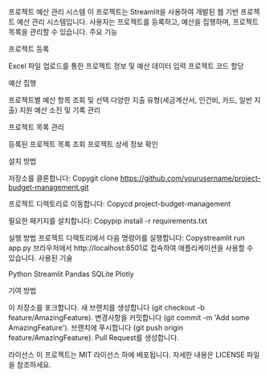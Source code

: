 프로젝트 예산 관리 시스템
이 프로젝트는 Streamlit을 사용하여 개발된 웹 기반 프로젝트 예산 관리 시스템입니다. 사용자는 프로젝트를 등록하고, 예산을 집행하며, 프로젝트 목록을 관리할 수 있습니다.
주요 기능

프로젝트 등록

Excel 파일 업로드를 통한 프로젝트 정보 및 예산 데이터 입력
프로젝트 코드 할당


예산 집행

프로젝트별 예산 항목 조회 및 선택
다양한 지출 유형(세금계산서, 인건비, 카드, 일반 지출) 지원
예산 소진 및 기록 관리


프로젝트 목록 관리

등록된 프로젝트 목록 조회
프로젝트 상세 정보 확인



설치 방법

저장소를 클론합니다:
Copygit clone https://github.com/yourusername/project-budget-management.git

프로젝트 디렉토리로 이동합니다:
Copycd project-budget-management

필요한 패키지를 설치합니다:
Copypip install -r requirements.txt


실행 방법
프로젝트 디렉토리에서 다음 명령어를 실행합니다:
Copystreamlit run app.py
브라우저에서 http://localhost:8501로 접속하여 애플리케이션을 사용할 수 있습니다.
사용된 기술

Python
Streamlit
Pandas
SQLite
Plotly

기여 방법

이 저장소를 포크합니다.
새 브랜치를 생성합니다 (git checkout -b feature/AmazingFeature).
변경사항을 커밋합니다 (git commit -m 'Add some AmazingFeature').
브랜치에 푸시합니다 (git push origin feature/AmazingFeature).
Pull Request를 생성합니다.

라이선스
이 프로젝트는 MIT 라이선스 하에 배포됩니다. 자세한 내용은 LICENSE 파일을 참조하세요.